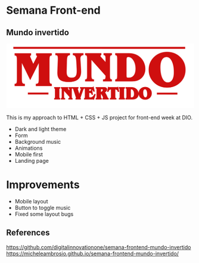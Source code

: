 # Semana Front-end

## Mundo invertido

![Logo Mundo Invertido](assets/images/banner/logo.svg)

This is my approach to HTML + CSS + JS project for front-end week at DIO.

- Dark and light theme
- Form
- Background music
- Animations
- Mobile first
- Landing page

# Improvements

- Mobile layout
- Button to toggle music
- Fixed some layout bugs

## References

https://github.com/digitalinnovationone/semana-frontend-mundo-invertido
https://micheleambrosio.github.io/semana-frontend-mundo-invertido/